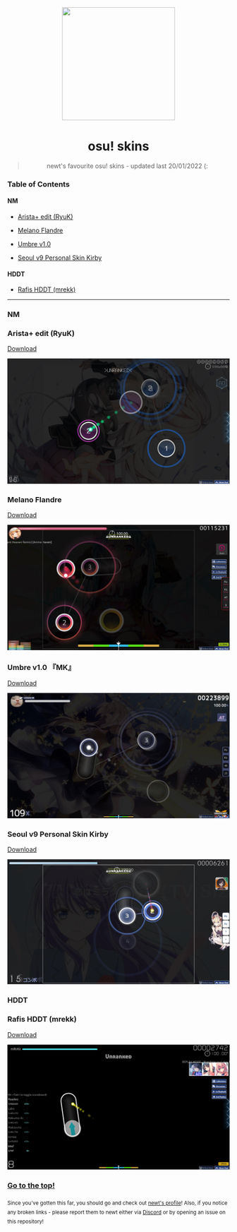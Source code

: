 <div align="center">
<img src="https://a.ppy.sh/16009610" height="256" width="256">

# osu! skins

> newt's favourite osu! skins - updated last 20/01/2022 (:

</div>

### Table of Contents

#### NM

- [Arista+ edit (RyuK)](#arista-edit-ryuk)

- [Melano Flandre](#melano-flandre)

- [Umbre v1.0](#umbre-v10-mk)

- [Seoul v9 Personal Skin Kirby](#seoul-v9-personal-skin-kirby)

#### HDDT

- [Rafis HDDT (mrekk)](#rafis-hddt-mrekk)

<hr>

### NM

### Arista+ edit (RyuK)

[Download](https://download1642.mediafire.com/xwevs8y6vcsg/fmmuq6020lb8sda/Aristia%28Edit%29%2Btrail.osk)

![Arista+ edit (RyuK)](screenshots/arista-ryuk.jfif)

### Melano Flandre

[Download](https://drive.google.com/u/0/uc?id=1zdXi_byDbNDXWUPwt0zNIlUJNFgRsNcJ&export=download)

![Melano Flandre](screenshots/flandre.jpg)

### Umbre v1.0 『MK』

[Download](https://drive.google.com/u/0/uc?id=1F0MHZZoypiqEVnXpLXhriaWKSaaqVVf-&export=download)

![Umbre v1.0 『MK』](screenshots/umbre.jpg)

### Seoul v9 Personal Skin Kirby

[Download](https://drive.google.com/u/0/uc?id=1eObmw6NdJqJ1c-ANozdcxWXjzlef_mTU&export=download)

![Seoul v9 Personal Skin Kirby](screenshots/seoul-kirby.jpg)

### HDDT

### Rafis HDDT (mrekk)

[Download](https://drive.google.com/uc?export=download&id=1hHzgI3DfKLLg6VxKYDPT3kYqXERDM96o)

![Rafis HDDT (mrekk)](screenshots/rafis-mrekk.png)

### [Go to the top!](#osu-skins)

<sub>Since you've gotten this far, you should go and check out <a href="https://osu.ppy.sh/u/16009610">newt's profile</a>! Also, if you notice any broken links - please report them to newt either via <a href="https://discord.gg/brEhN5Y7YK">Discord</a> or by opening an issue on this repository!</sub>
